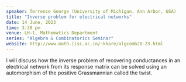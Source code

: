 ```yaml
---
speaker: Terrence George (University of Michigan, Ann Arbor, USA)
title: "Inverse problem for electrical networks"
date: 14 June, 2023
time: 3:30 pm
venue: LH-1, Mathematics Department
series: "Algebra & Combinatorics Seminar"
website: http://www.math.iisc.ac.in/~khare/algcomb20-23.html
---
```


I will discuss how the inverse problem of recovering conductances in an
electrical network from its response matrix can be solved using an
automorphism of the positive Grassmannian called the twist.
